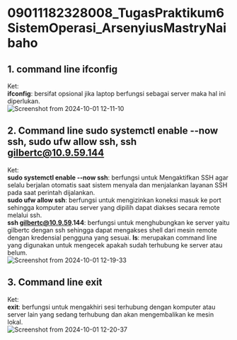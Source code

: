 # 09011182328008_TugasPraktikum6SistemOperasi_ArsenyiusMastryNaibaho

## 1. command line ifconfig
Ket:  
__ifconfig__: bersifat opsional jika laptop berfungsi sebagai server maka hal ini diperlukan.  
![Screenshot from 2024-10-01 12-11-10](https://github.com/user-attachments/assets/58cbd0f4-8d6f-40ee-88a3-d356ea25e270)

## 2. Command line sudo systemctl enable --now ssh, sudo ufw allow ssh, ssh gilbertc@10.9.59.144
Ket:  
__sudo systemctl enable --now ssh__: berfungsi untuk Mengaktifkan SSH agar selalu berjalan otomatis saat sistem menyala dan menjalankan layanan SSH pada saat perintah dijalankan.  
__sudo ufw allow ssh__: berfungsi untuk mengizinkan koneksi masuk ke port sehingga komputer atau server yang dipilih dapat diakses secara remote melalui ssh.  
__ssh gilbertc@10.9.59.144__: berfungsi untuk menghubungkan ke server yaitu gilbertc dengan ssh sehingga dapat mengakses shell dari mesin remote dengan kredensial pengguna yang sesuai. 
__ls__: merupakan command line yang digunakan untuk mengecek apakah sudah terhubung ke server atau belum.  
![Screenshot from 2024-10-01 12-19-33](https://github.com/user-attachments/assets/66f06ca8-c90d-4328-9b63-6fd4507461f0)

## 3. Command line exit
Ket:  
__exit__: berfungsi untuk mengakhiri sesi terhubung dengan komputer atau server lain yang sedang terhubung dan akan mengembalikan ke mesin lokal.  
![Screenshot from 2024-10-01 12-20-37](https://github.com/user-attachments/assets/0cd0f313-2daf-4fc5-8176-cab0793c2655)
